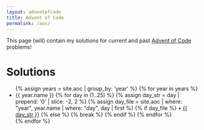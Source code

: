 ```yaml
---
layout: adventofcode
title: Advent of Code
permalink: /aoc/
---
```


This page (will) contain my solutions for current and past [Advent of Code](https://adventofcode.com/) problems!

# Solutions
<ul>
{% assign years = site.aoc | group_by: 'year' %}
    {% for year in years %}
    <li> 
        {{ year.name }}
        {% for day in (1..25) %}
            {% assign day_str = day | prepend: '0' | slice: -2, 2 %}
            {% assign day_file = site.aoc | where: "year", year.name | where: "day", day | first %}
            {% if day_file %}
            • <a href="/aoc/{{ year.name }}/day{{ day_str }}">{{ day_str }}</a>
            {% else %}
                {% break %}
            {% endif %}
        {% endfor %}
    </li>
    {% endfor %}
</ul>

